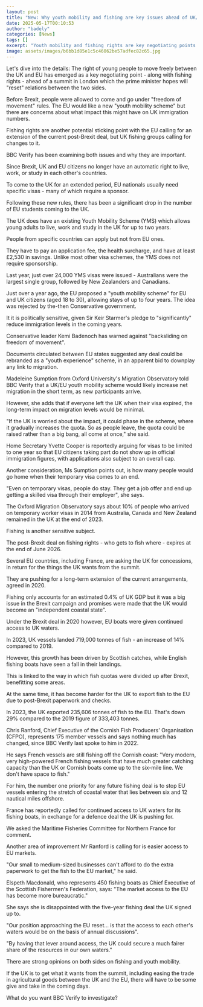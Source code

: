 ```yaml
---
layout: post
title: "New: Why youth mobility and fishing are key issues ahead of UK/EU summit"
date: 2025-05-17T00:10:53
author: "badely"
categories: [News]
tags: []
excerpt: "Youth mobility and fishing rights are key negotiating points between the UK and the EU as the prime minister attempts a post-Brexit 'reset'."
image: assets/images/b6bb1d85e1c5c46062be57adfec82c65.jpg
---
```


Let's dive into the details: The right of young people to move freely between the UK and EU has emerged as a key negotiating point - along with fishing rights - ahead of a summit in London which the prime minister hopes will "reset" relations between the two sides.

Before Brexit, people were allowed to come and go under "freedom of movement" rules. The EU would like a new "youth mobility scheme" but there are concerns about what impact this might have on UK immigration numbers.

Fishing rights are another potential sticking point with the EU calling for an extension of the current post-Brexit deal, but UK fishing groups calling for changes to it.

BBC Verify has been examining both issues and why they are important.

Since Brexit, UK and EU citizens no longer have an automatic right to live, work, or study in each other's countries.

To come to the UK for an extended period, EU nationals usually need specific visas - many of which require a sponsor.

Following these new rules, there has been a significant drop in the number of EU students coming to the UK.

The UK does have an existing Youth Mobility Scheme (YMS) which allows young adults to live, work and study in the UK for up to two years.

People from specific countries can apply but not from EU ones.

They have to pay an application fee, the health surcharge, and have at least £2,530 in savings. Unlike most other visa schemes, the YMS does not require sponsorship.

Last year, just over 24,000 YMS visas were issued - Australians were the largest single group, followed by New Zealanders and Canadians.

Just over a year ago, the EU proposed a "youth mobility scheme" for EU and UK citizens (aged 18 to 30), allowing stays of up to four years. The idea was rejected by the-then Conservative government.

It it is politically sensitive, given Sir Keir Starmer's pledge to "significantly" reduce immigration levels in the coming years.

Conservative leader Kemi Badenoch has warned against "backsliding on freedom of movement".

Documents circulated between EU states suggested any deal could be rebranded as a "youth experience" scheme, in an apparent bid to downplay any link to migration.

Madeleine Sumption from Oxford University's Migration Observatory told BBC Verify that a UK/EU youth mobility scheme would likely increase net migration in the short term, as new participants arrive.

However, she adds that if everyone left the UK when their visa expired, the long-term impact on migration levels would be minimal.

"If the UK is worried about the impact, it could phase in the scheme, where it gradually increases the quota. So as people leave, the quota could be raised rather than a big bang, all come at once," she said.

Home Secretary Yvette Cooper is reportedly arguing for visas to be limited to one year so that EU citizens taking part do not show up in official immigration figures, with applications also subject to an overall cap.

Another consideration, Ms Sumption points out, is how many people would go home when their temporary visa comes to an end.

"Even on temporary visas, people do stay. They get a job offer and end up getting a skilled visa through their employer", she says.

The Oxford Migration Observatory says about 10% of people who arrived on temporary worker visas in 2014 from Australia, Canada and New Zealand remained in the UK at the end of 2023.

Fishing is another sensitive subject. 

The post-Brexit deal on fishing rights - who gets to fish where - expires at the end of June 2026.

Several EU countries, including France, are asking the UK for concessions, in return for the things the UK wants from the summit.

They are pushing for a long-term extension of the current arrangements, agreed in 2020.  

Fishing only accounts for an estimated 0.4% of UK GDP but it was a big issue in the Brexit campaign and promises were made that the UK would become an "independent coastal state".

Under the Brexit deal in 2020 however, EU boats were given continued access to UK waters.

In 2023, UK vessels landed 719,000 tonnes of fish - an increase of 14% compared to 2019.

However, this growth has been driven by Scottish catches, while English fishing boats have seen a fall in their landings.

This is linked to the way in which fish quotas were divided up after Brexit, benefitting some areas. 

At the same time, it has become harder for the UK to export fish to the EU due to post-Brexit paperwork and checks.

In 2023, the UK exported 235,606 tonnes of fish to the EU. That's down 29% compared to the 2019 figure of 333,403 tonnes.

Chris Ranford, Chief Executive of the Cornish Fish Producers' Organisation (CFPO), represents 175 member vessels and says nothing much has changed, since BBC Verify last spoke to him in 2022.

He says French vessels are still fishing off the Cornish coast: "Very modern, very high-powered French fishing vessels that have much greater catching capacity than the UK or Cornish boats come up to the six-mile line. We don't have space to fish."

For him, the number one priority for any future fishing deal is to stop EU vessels entering the stretch of coastal water that lies between six and 12 nautical miles offshore.

France has reportedly called for continued access to UK waters for its fishing boats, in exchange for a defence deal the UK is pushing for.

We asked the Maritime Fisheries Committee for Northern France for comment. 

Another area of improvement Mr Ranford is calling for is easier access to EU markets.

"Our small to medium-sized businesses can't afford to do the extra paperwork to get the fish to the EU market," he said.

Elspeth Macdonald, who represents 450 fishing boats as Chief Executive of the Scottish Fishermen's Federation, says: "The market access to the EU has become more bureaucratic."

She says she is disappointed with the five-year fishing deal the UK signed up to.  

"Our position approaching the EU reset… is that the access to each other's waters would be on the basis of annual discussions".

"By having that lever around access, the UK could secure a much fairer share of the resources in our own waters."

There are strong opinions on both sides on fishing and youth mobility. 

If the UK is to get what it wants from the summit, including easing the trade in agricultural goods between the UK and the EU, there will have to be some give and take in the coming days.

What do you want BBC Verify to investigate?

